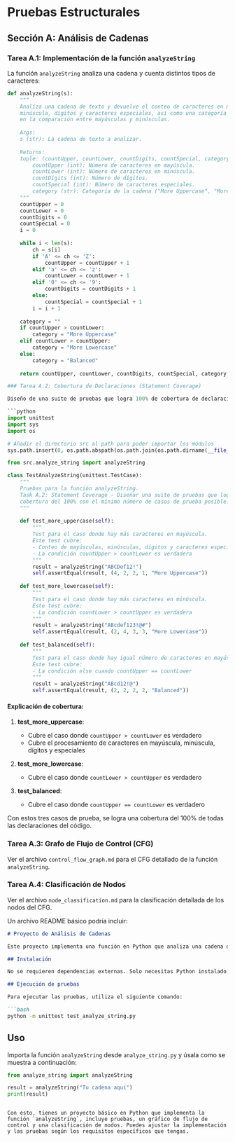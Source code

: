 # Pruebas Estructurales

## Sección A: Análisis de Cadenas

### Tarea A.1: Implementación de la función `analyzeString`

La función `analyzeString` analiza una cadena y cuenta distintos tipos de caracteres:

```python
def analyzeString(s):
    """
    Analiza una cadena de texto y devuelve el conteo de caracteres en mayúscula, 
    minúscula, dígitos y caracteres especiales, así como una categoría basada 
    en la comparación entre mayúsculas y minúsculas.
    
    Args:
    s (str): La cadena de texto a analizar.
    
    Returns:
    tuple: (countUpper, countLower, countDigits, countSpecial, category)
        countUpper (int): Número de caracteres en mayúscula.
        countLower (int): Número de caracteres en minúscula.
        countDigits (int): Número de dígitos.
        countSpecial (int): Número de caracteres especiales.
        category (str): Categoría de la cadena ("More Uppercase", "More Lowercase", o "Balanced").
    """
    countUpper = 0
    countLower = 0
    countDigits = 0
    countSpecial = 0
    i = 0
    
    while i < len(s):
        ch = s[i]
        if 'A' <= ch <= 'Z':
            countUpper = countUpper + 1
        elif 'a' <= ch <= 'z':
            countLower = countLower + 1
        elif '0' <= ch <= '9':
            countDigits = countDigits + 1
        else:
            countSpecial = countSpecial + 1
        i = i + 1
    
    category = ""
    if countUpper > countLower:
        category = "More Uppercase"
    elif countLower > countUpper:
        category = "More Lowercase"
    else:
        category = "Balanced"
    
    return countUpper, countLower, countDigits, countSpecial, category

### Tarea A.2: Cobertura de Declaraciones (Statement Coverage)

Diseño de una suite de pruebas que logra 100% de cobertura de declaraciones con el mínimo número posible de casos de prueba:

```python
import unittest
import sys
import os

# Añadir el directorio src al path para poder importar los módulos
sys.path.insert(0, os.path.abspath(os.path.join(os.path.dirname(__file__), '..')))

from src.analyze_string import analyzeString

class TestAnalyzeString(unittest.TestCase):
    """
    Pruebas para la función analyzeString.
    Task A.2: Statement Coverage - Diseñar una suite de pruebas que logre una 
    cobertura del 100% con el mínimo número de casos de prueba posible.
    """
    
    def test_more_uppercase(self):
        """
        Test para el caso donde hay más caracteres en mayúscula.
        Este test cubre:
        - Conteo de mayúsculas, minúsculas, dígitos y caracteres especiales
        - La condición countUpper > countLower es verdadera
        """
        result = analyzeString("ABCDef12!")
        self.assertEqual(result, (4, 2, 2, 1, "More Uppercase"))
    
    def test_more_lowercase(self):
        """
        Test para el caso donde hay más caracteres en minúscula.
        Este test cubre:
        - La condición countLower > countUpper es verdadera
        """
        result = analyzeString("ABcdef123!@#")
        self.assertEqual(result, (2, 4, 3, 3, "More Lowercase"))
    
    def test_balanced(self):
        """
        Test para el caso donde hay igual número de caracteres en mayúscula y minúscula.
        Este test cubre:
        - La condición else cuando countUpper == countLower
        """
        result = analyzeString("ABcd12!@")
        self.assertEqual(result, (2, 2, 2, 2, "Balanced"))
```

#### Explicación de cobertura:

1. **test_more_uppercase**: 
   - Cubre el caso donde `countUpper > countLower` es verdadero
   - Cubre el procesamiento de caracteres en mayúscula, minúscula, dígitos y especiales

2. **test_more_lowercase**: 
   - Cubre el caso donde `countLower > countUpper` es verdadero

3. **test_balanced**: 
   - Cubre el caso donde `countUpper == countLower` es verdadero

Con estos tres casos de prueba, se logra una cobertura del 100% de todas las declaraciones del código.

### Tarea A.3: Grafo de Flujo de Control (CFG)

Ver el archivo `control_flow_graph.md` para el CFG detallado de la función `analyzeString`.

### Tarea A.4: Clasificación de Nodos

Ver el archivo `node_classification.md` para la clasificación detallada de los nodos del CFG.

Un archivo README básico podría incluir:

```markdown
# Proyecto de Análisis de Cadenas

Este proyecto implementa una función en Python que analiza una cadena de texto y cuenta el número de caracteres, palabras y líneas.

## Instalación

No se requieren dependencias externas. Solo necesitas Python instalado.

## Ejecución de pruebas

Para ejecutar las pruebas, utiliza el siguiente comando:

```bash
python -m unittest test_analyze_string.py
```

## Uso

Importa la función `analyzeString` desde `analyze_string.py` y úsala como se muestra a continuación:

```python
from analyze_string import analyzeString

result = analyzeString("Tu cadena aquí")
print(result)
```
```

Con esto, tienes un proyecto básico en Python que implementa la función `analyzeString`, incluye pruebas, un gráfico de flujo de control y una clasificación de nodos. Puedes ajustar la implementación y las pruebas según los requisitos específicos que tengas.
